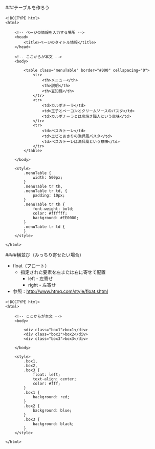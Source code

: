 ###テーブルを作ろう

```
<!DOCTYPE html>　
<html>

	<!-- ページの情報を入力する場所 -->
	<head>
		<title>ページのタイトル情報</title>
	</head>

	<!-- ここからが本文 -->
	<body>

		<table class="menuTable" border="#000" cellspacing="0">
			<tr>
				<th>メニュー</th>
				<th>説明</th>
				<th>豆知識</th>
			</tr>
			<tr>
				<td>カルボナーラ</td>
				<td>玉子とベーコンとクリームソースのパスタ</td>
				<td>カルボナーラとは炭焼き職人という意味</td>
			</tr>
			<tr>
				<td>ペスカトーレ</td>
				<td>エビとあさりの漁師風パスタ</td>
				<td>ペスカトーレは漁師風という意味</td>
			</tr>
		</table>

	</body>

	<style>
		.menuTable {
			width: 500px;
		}
		.menuTable tr th,
		.menuTable tr td, {
			padding: 10px;
		}
		.menuTable tr th {
			font-weight: bold;
			color: #ffffff;
			background: #EE0000;
		}
		.menuTable tr td {
		}
	</style>

</html>
```


####横並び（みっちり寄せたい場合）

* float（フロート）
	* 指定された要素を左または右に寄せて配置
		* left - 左寄せ
		* right - 左寄せ
* 参照：<a href="http://www.htmq.com/style/float.shtml">http://www.htmq.com/style/float.shtml</a>


```
<!DOCTYPE html>　
<html>

	<!-- ここからが本文 -->
	<body>

		<div class="box1">box1</div>
		<div class="box2">box2</div>
		<div class="box3">box3</div>

	</body>

	<style>
		.box1,
		.box2,
		.box3 {
			float: left;
			text-align: center;
			color: #fff;
		}
		.box1 {
			background: red;
		}
		.box2 {
			background: blue;
		}
		.box3 {
			background: black;
		}
	</style>

</html>
```